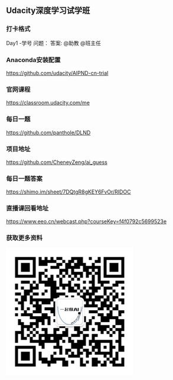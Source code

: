 ## Udacity深度学习试学班

### 打卡格式
 Day1 -学号
 问题：
 答案:
 @助教 @班主任
 
### Anaconda安装配置
https://github.com/udacity/AIPND-cn-trial

### 官网课程
https://classroom.udacity.com/me

### 每日一题
https://github.com/panthole/DLND

### 项目地址
https://github.com/CheneyZeng/ai_guess

### 每日一题答案
https://shimo.im/sheet/7DQtgR8gKEY6FvOr/RIDOC

### 直播课回看地址
https://www.eeo.cn/webcast.php?courseKey=f4f0792c5699523e

### 获取更多资料
![微信公众号](./assets/qrcode.jpg)
